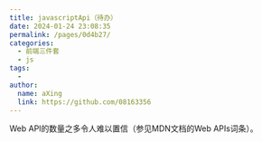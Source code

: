 ```yaml
---
title: javascriptApi（待办）
date: 2024-01-24 23:08:35
permalink: /pages/0d4b27/
categories:
  - 前端三件套
  - js
tags:
  - 
author: 
  name: aXing
  link: https://github.com/08163356
---
```


 Web API的数量之多令人难以置信（参见MDN文档的Web APIs词条）。<!-- more -->

